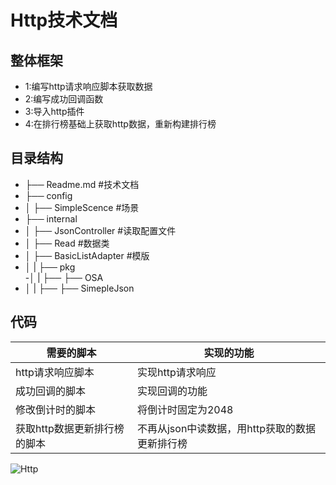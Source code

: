 # Http技术文档
## 整体框架
- 1:编写http请求响应脚本获取数据
- 2:编写成功回调函数
- 3:导入http插件
- 4:在排行榜基础上获取http数据，重新构建排行榜

## 目录结构
- ├── Readme.md               #技术文档                    
- ├── config                     
- │   ├── SimpleScence        #场景
- ├── internal
- │   ├── JsonController    #读取配置文件
- │   ├── Read          #数据类
- │   ├── BasicListAdapter    #模版
- │   |    ├── pkg   
-│   |    ├── ├── OSA   
- │   |    ├── ├── SimepleJson




## 代码
| 需要的脚本       |     实现的功能 |
| ------ | ------                |
| http请求响应脚本 |  实现http请求响应   |
| 成功回调的脚本   |  实现回调的功能    |
| 修改倒计时的脚本 |  将倒计时固定为2048  |
| 获取http数据更新排行榜的脚本 | 不再从json中读数据，用http获取的数据更新排行榜  |

![Http](https://user-images.githubusercontent.com/92706401/140639018-65305890-62b7-42eb-8937-e081f93412ad.png)
